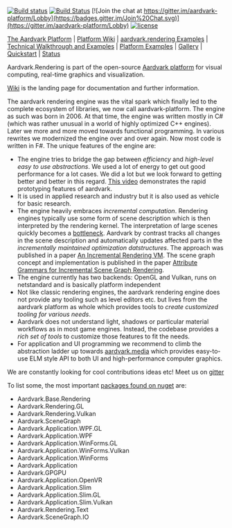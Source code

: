 [![Build status](https://ci.appveyor.com/api/projects/status/oqg1tw2ax1jl8qjx/branch/master?svg=true)](https://ci.appveyor.com/project/haraldsteinlechner/aardvark-rendering/branch/master)
[![Build Status](https://api.travis-ci.org/aardvark-platform/aardvark.rendering.svg?branch=master)](https://travis-ci.org/aardvark-platform/aardvark.rendering)
[![Join the chat at https://gitter.im/aardvark-platform/Lobby](https://badges.gitter.im/Join%20Chat.svg)](https://gitter.im/aardvark-platform/Lobby)
[![license](https://img.shields.io/github/license/aardvark-platform/aardvark.rendering.svg)](https://github.com/aardvark-platform/aardvark.rendering/blob/master/LICENSE)

[The Aardvark Platform](https://aardvarkians.com/) |
[Platform Wiki](https://github.com/aardvarkplatform/aardvark.docs/wiki) | 
[aardvark.rendering Examples](%2Fsrc%2FExamples%20(netcore)) |
[Technical Walkthrough and Examples](https://github.com/aardvark-platform/walkthrough) |
[Platform Examples](https://github.com/aardvark-platform/aardvark.docs/wiki/Examples) |
[Gallery](https://github.com/aardvarkplatform/aardvark.docs/wiki/Gallery) | 
[Quickstart](https://github.com/aardvarkplatform/aardvark.docs/wiki/Quickstart-Windows) | 
[Status](https://github.com/aardvarkplatform/aardvark.docs/wiki/Status)

Aardvark.Rendering is part of the open-source [Aardvark platform](https://github.com/aardvark-platform/aardvark.docs/wiki) for visual computing, real-time graphics and visualization.

[Wiki](https://github.com/aardvarkplatform/aardvark.docs/wiki) is the landing page for documentation and further information.


The aardvark rendering engine was the vital spark which finally led to the complete ecosystem of libraries, we now call aardvark-platform. The engine as such was born in 2006. At that time, the engine was written mostly in C# (which was rather unusual in a world of highly optimized C++ engines). Later we more and more moved  towards functional programming. In various rewrites we modernized the engine over and over again. Now most code is written in F#. The unique features of the engine are:
 - The engine tries to bridge the gap between *efficiency* and *high-level easy to use abstractions*. We used a lot of energy to get out good performance for a lot cases. We did a lot but we look forward to getting better and better in this regard. [This video](https://www.youtube.com/watch?v=QjVRJworUOw) demonstrates the rapid prototyping features of aardvark.
 - It is used in applied research and industry but it is also used as vehicle for basic research.
 - The engine heavily embraces *incremental computation*. Rendering engines typically use some form of scene description which is then interpreted by the rendering kernel. The interpretation of large scenes quickly becomes a [bottleneck](https://www.cg.tuwien.ac.at/courses/RendEng/2015/RendEng-2015-11-16-paper2.pdf). Aardvark by contrast tracks all changes in the scene description and automatically updates affected parts in the *incrementally maintained optimization datstructures*. The approach was published in a paper [An Incremental Rendering VM](https://www.vrvis.at/publications/pdfs/PB-VRVis-2015-015.pdf). The scene graph concept and implementation is published in the paper [Attribute Grammars for Incremental Scene Graph Rendering](https://www.vrvis.at/publications/pdfs/PB-VRVis-2019-004.pdf).
 - The engine currently has two backends: OpenGL and Vulkan, runs on netstandard and is basically platform independent
 - Not like classic rendering engines, the aardvark rendering engine does not provide any tooling such as level editors etc. but lives from the aardvark platform as whole which provides tools to *create customized tooling for various needs*. 
 - Aardvark does not understand light, shadows or particular material workflows as in most game engines. Instead, the codebase provides a *rich set of tools* to customize those features to fit the needs.
 - For application and UI programming we recommend to climb the abstraction ladder up towards [aardvark.media](https://github.com/aardvark-platform/aardvark.media) which provides easy-to-use ELM style API to both UI and high-performance computer graphics.
 
We are constantly looking for cool contributions ideas etc! Meet us on [gitter](https://gitter.im/aardvark-platform/Lobby)

To list some, the most important [packages found on nuget](https://www.nuget.org/packages?q=aardvark.Rendering.*) are:
- Aardvark.Base.Rendering	
- Aardvark.Rendering.GL	
- Aardvark.Rendering.Vulkan
- Aardvark.SceneGraph	
- Aardvark.Application.WPF.GL
- Aardvark.Application.WPF
- Aardvark.Application.WinForms.GL
- Aardvark.Application.WinForms.Vulkan
- Aardvark.Application.WinForms
- Aardvark.Application
- Aardvark.GPGPU
- Aardvark.Application.OpenVR
- Aardvark.Application.Slim
- Aardvark.Application.Slim.GL
- Aardvark.Application.Slim.Vulkan
- Aardvark.Rendering.Text		
- Aardvark.SceneGraph.IO	

